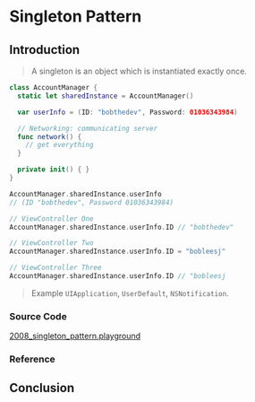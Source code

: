 # Singleton Pattern

## Introduction

> A singleton is an object which is instantiated exactly once.

```swift
class AccountManager {
  static let sharedInstance = AccountManager()

  var userInfo = (ID: "bobthedev", Password: 01036343984)

  // Networking: communicating server
  func network() {
    // get everything
  }

  private init() { }
}
```

```swift
AccountManager.sharedInstance.userInfo
// (ID "bobthedev", Password 01036343984)
```

```swift
// ViewController One
AccountManager.sharedInstance.userInfo.ID // "bobthedev"

// ViewController Two
AccountManager.sharedInstance.userInfo.ID = "bobleesj"

// ViewController Three
AccountManager.sharedInstance.userInfo.ID // "bobleesj
```

> Example `UIApplication`, `UserDefault`, `NSNotification`.

### Source Code

[2008_singleton_pattern.playground](https://www.dropbox.com/sh/skwlaur16yxwgsf/AADHj1oFxXUovanhnIX6M86Qa?dl=0)
### Reference

## Conclusion
